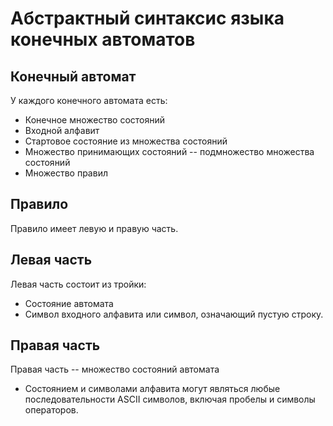 # Абстрактный синтаксис языка конечных автоматов

## Конечный автомат

У каждого конечного автомата есть:

* Конечное множество состояний
* Входной алфавит
* Стартовое состояние из множества состояний
* Множество принимающих состояний -- подмножество множества состояний
* Множество правил

## Правило

Правило имеет левую и правую часть.

## Левая часть

Левая часть состоит из тройки:

* Состояние автомата
* Символ входного алфавита или символ, означающий пустую строку.

## Правая часть

Правая часть -- множество состояний автомата

* Состоянием и символами алфавита могут являться любые последовательности ASCII символов, включая пробелы и символы операторов.
